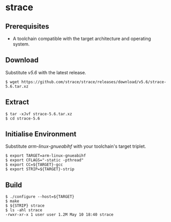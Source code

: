 # strace

## Prerequisites
* A toolchain compatible with the target architecture and operating system.

## Download
Substitute *v5.6* with the latest release.
```
$ wget https://github.com/strace/strace/releases/download/v5.6/strace-5.6.tar.xz
```

## Extract
```
$ tar -xJvf strace-5.6.tar.xz
$ cd strace-5.6
```

## Initialise Environment
Substitute *arm-linux-gnueabihf* with your toolchain's target triplet.
```
$ export TARGET=arm-linux-gnueabihf
$ export CFLAGS="-static -pthread"
$ export CC=${TARGET}-gcc
$ export STRIP=${TARGET}-strip
```

## Build
```
$ ./configure --host=${TARGET}
$ make
$ ${STRIP} strace
$ ls -ahl strace
-rwxr-xr-x 1 user user 1.2M May 10 18:40 strace
```
